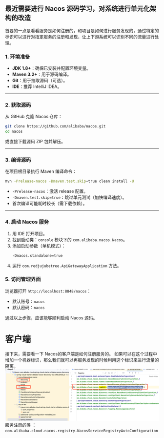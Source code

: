 最近需要进行 Nacos 源码学习，对系统进行单元化架构的改造
---

首要的一点是看看服务是如何注册的，和项目是如何进行服务发现的，通过特定的标识可以进行对指定服务的注册和发现，让上下游系统可以识别不同的流量进行处理。

### **1. 环境准备**
- **JDK 1.8+**：确保已安装并配置环境变量。
- **Maven 3.2+**：用于源码编译。
- **Git**：用于拉取源码（可选）。
- **IDE**：推荐 IntelliJ IDEA。
---

### **2. 获取源码**
从 GitHub 克隆 Nacos 仓库：
```bash
git clone https://github.com/alibaba/nacos.git
cd nacos
```
或直接下载源码 ZIP 包并解压。

---

### **3. 编译源码**
在项目根目录执行 Maven 编译命令：
```bash
mvn -Prelease-nacos -Dmaven.test.skip=true clean install -U
```
- `-Prelease-nacos`：激活 release 配置。
- `-Dmaven.test.skip=true`：跳过单元测试（加快编译速度）。
- 首次编译可能耗时较长（需下载依赖）。

---

### **4. 启动 Nacos 服务**

1. 用 IDE 打开项目。
2. 找到启动类：`console` 模块下的 `com.alibaba.nacos.Nacos`。
3. 添加启动参数（单机模式）：
   ```bash
   -Dnacos.standalone=true
   ```
4. 运行 `com.redjujubetree.ApiGatewayApplication` 方法。


### **5. 访问管理界面**
浏览器打开 `http://localhost:8848/nacos`：
- 默认账号：`nacos`
- 默认密码：`nacos`

通过以上步骤，应该能够顺利启动 Nacos 源码。

# 客户端

接下来，需要看一下 Nacos的客户端是如何注册服务的。
如果可以在这个过程中增加一个机器标识，那么我们就可以再服务发现的时候利用这个标识来进行流量的隔离。
![img.png](702098479639617543.png)
服务注册的类 ：`com.alibaba.cloud.nacos.registry.NacosServiceRegistryAutoConfiguration`